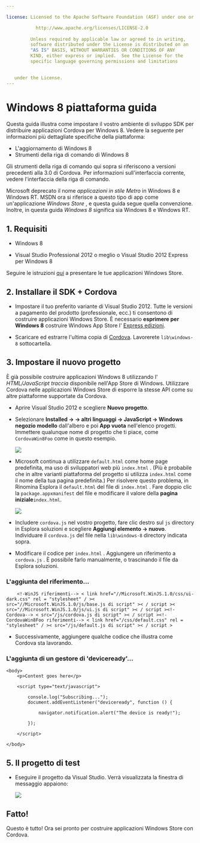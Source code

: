 ```yaml
---

license: Licensed to the Apache Software Foundation (ASF) under one or more contributor license agreements. See the NOTICE file distributed with this work for additional information regarding copyright ownership. The ASF licenses this file to you under the Apache License, Version 2.0 (the "License"); you may not use this file except in compliance with the License. You may obtain a copy of the License at

           http://www.apache.org/licenses/LICENSE-2.0
    
         Unless required by applicable law or agreed to in writing,
         software distributed under the License is distributed on an
         "AS IS" BASIS, WITHOUT WARRANTIES OR CONDITIONS OF ANY
         KIND, either express or implied.  See the License for the
         specific language governing permissions and limitations
    

   under the License.
---
```


# Windows 8 piattaforma guida

Questa guida illustra come impostare il vostro ambiente di sviluppo SDK per distribuire applicazioni Cordova per Windows 8. Vedere la seguente per informazioni più dettagliate specifiche della piattaforma:

*   L'aggiornamento di Windows 8
*   Strumenti della riga di comando di Windows 8

Gli strumenti della riga di comando qui sopra si riferiscono a versioni precedenti alla 3.0 di Cordova. Per informazioni sull'interfaccia corrente, vedere l'interfaccia della riga di comando.

Microsoft deprecato il nome *applicazioni in stile Metro* in Windows 8 e Windows RT. MSDN ora si riferisce a questo tipo di app come un'applicazione *Windows Store* , e questa guida segue quella convenzione. Inoltre, in questa guida *Windows 8* significa sia Windows 8 e Windows RT.

## 1. Requisiti

*   Windows 8

*   Visual Studio Professional 2012 o meglio o Visual Studio 2012 Express per Windows 8

Seguire le istruzioni [qui][1] a presentare le tue applicazioni Windows Store.

 [1]: http://www.windowsstore.com/

## 2. Installare il SDK + Cordova

*   Impostare il tuo preferito variante di Visual Studio 2012. Tutte le versioni a pagamento del prodotto (professionale, ecc.) ti consentono di costruire applicazioni Windows Store. È necessario **esprimere per Windows 8** costruire Windows App Store l' [Express edizioni][2].

*   Scaricare ed estrarre l'ultima copia di [Cordova][3]. Lavorerete `lib\windows-8` sottocartella.

 [2]: http://www.microsoft.com/visualstudio/eng/products/visual-studio-express-products
 [3]: http://phonegap.com/download

## 3. Impostare il nuovo progetto

È già possibile costruire applicazioni Windows 8 utilizzando l' *HTML/JavaScript traccia* disponibile nell'App Store di Windows. Utilizzare Cordova nelle applicazioni Windows Store di esporre la stesse API come su altre piattaforme supportate da Cordova.

*   Aprire Visual Studio 2012 e scegliere **Nuovo progetto**.

*   Selezionare **Installed → → altri linguaggi → JavaScript → Windows negozio modello** dall'albero e poi **App vuota** nell'elenco progetti. Immettere qualunque nome di progetto che ti piace, come `CordovaWin8Foo` come in questo esempio.
    
    ![][4]

*   Microsoft continua a utilizzare `default.html` come home page predefinita, ma uso di sviluppatori web più `index.html` . (Più è probabile che in altre varianti piattaforma del progetto si utilizza `index.html` come il nome della tua pagina predefinita.) Per risolvere questo problema, in Rinomina Esplora il `default.html` del file di `index.html` . Fare doppio clic la `package.appxmanifest` del file e modificare il valore della **pagina iniziale**`index.html`.
    
    ![][5]

*   Includere `cordova.js` nel vostro progetto, fare clic destro sul `js` directory in Esplora soluzioni e scegliere **Aggiungi elemento → nuovo**. Individuare il `cordova.js` del file nella `lib\windows-8` directory indicata sopra.

*   Modificare il codice per `index.html` . Aggiungere un riferimento a `cordova.js` . È possibile farlo manualmente, o trascinando il file da Esplora soluzioni.

 [4]: img/guide/platforms/win8/wsnewproject.png
 [5]: img/guide/platforms/win8/wschangemanifest.png

### L'aggiunta del riferimento...

        <!-WinJS riferimenti--> < link href="//Microsoft.WinJS.1.0/css/ui-dark.css" rel = "stylesheet" / >< src="//Microsoft.WinJS.1.0/js/base.js di script" >< / script >< src="//Microsoft.WinJS.1.0/js/ui.js di script" >< / script ><!-Cordova--> < src="/js/cordova.js di script" >< / script ><!-CordovaWin8Foo riferimenti--> < link href="/css/default.css" rel = "stylesheet" / >< src="/js/default.js di script" >< / script >
    

*   Successivamente, aggiungere qualche codice che illustra come Cordova sta lavorando.

### L'aggiunta di un gestore di 'deviceready'...

    <body>
        <p>Content goes here</p>
    
        <script type="text/javascript">
    
            console.log("Subscribing...");
            document.addEventListener("deviceready", function () {
    
                navigator.notification.alert("The device is ready!");
    
            });
    
        </script>
    
    </body>
    

## 5. Il progetto di test

*   Eseguire il progetto da Visual Studio. Verrà visualizzata la finestra di messaggio appaiono:
    
    ![][6]

 [6]: img/guide/platforms/win8/wsalert.png

## Fatto!

Questo è tutto! Ora sei pronto per costruire applicazioni Windows Store con Cordova.
